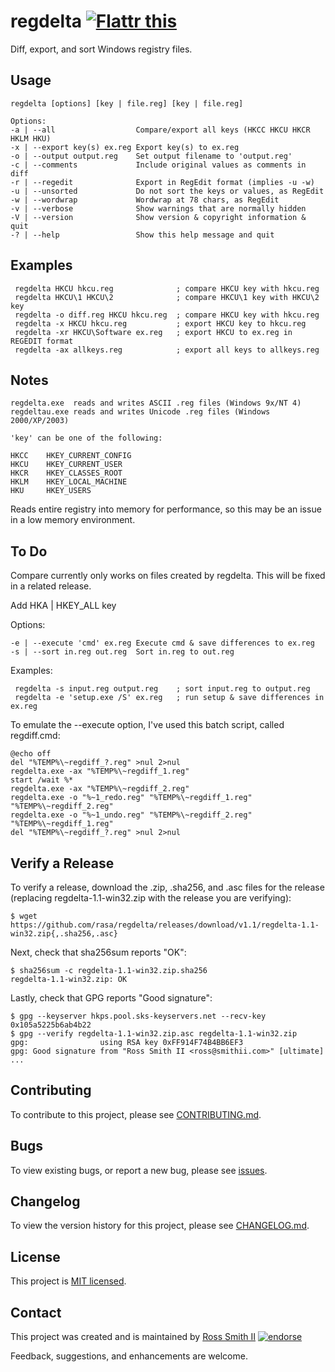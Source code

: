 # regdelta [![Flattr this][flatter_png]][flatter]

Diff, export, and sort Windows registry files.

## Usage

````
regdelta [options] [key | file.reg] [key | file.reg]

Options:
-a | --all                  Compare/export all keys (HKCC HKCU HKCR HKLM HKU)
-x | --export key(s) ex.reg Export key(s) to ex.reg
-o | --output output.reg    Set output filename to 'output.reg'
-c | --comments             Include original values as comments in diff
-r | --regedit              Export in RegEdit format (implies -u -w)
-u | --unsorted             Do not sort the keys or values, as RegEdit
-w | --wordwrap             Wordwrap at 78 chars, as RegEdit
-v | --verbose              Show warnings that are normally hidden
-V | --version              Show version & copyright information & quit
-? | --help                 Show this help message and quit
````

## Examples

````
 regdelta HKCU hkcu.reg              ; compare HKCU key with hkcu.reg
 regdelta HKCU\1 HKCU\2              ; compare HKCU\1 key with HKCU\2 key
 regdelta -o diff.reg HKCU hkcu.reg  ; compare HKCU key with hkcu.reg
 regdelta -x HKCU hkcu.reg           ; export HKCU key to hkcu.reg
 regdelta -xr HKCU\Software ex.reg   ; export HKCU to ex.reg in REGEDIT format
 regdelta -ax allkeys.reg            ; export all keys to allkeys.reg
````

## Notes

````
regdelta.exe  reads and writes ASCII .reg files (Windows 9x/NT 4)
regdeltau.exe reads and writes Unicode .reg files (Windows 2000/XP/2003)

'key' can be one of the following:

HKCC	HKEY_CURRENT_CONFIG
HKCU	HKEY_CURRENT_USER
HKCR	HKEY_CLASSES_ROOT
HKLM	HKEY_LOCAL_MACHINE
HKU		HKEY_USERS
````

Reads entire registry into memory for performance, so this may be an
issue in a low memory environment.

## To Do

Compare currently only works on files created by regdelta. This will be
fixed in a related release.

Add HKA | HKEY_ALL key

Options:
````
-e | --execute 'cmd' ex.reg Execute cmd & save differences to ex.reg
-s | --sort in.reg out.reg  Sort in.reg to out.reg
````

Examples:
````
 regdelta -s input.reg output.reg    ; sort input.reg to output.reg
 regdelta -e 'setup.exe /S' ex.reg   ; run setup & save differences in ex.reg
````

To emulate the --execute option, I've used this batch script, called regdiff.cmd:

````
@echo off
del "%TEMP%\~regdiff_?.reg" >nul 2>nul
regdelta.exe -ax "%TEMP%\~regdiff_1.reg"
start /wait %*
regdelta.exe -ax "%TEMP%\~regdiff_2.reg"
regdelta.exe -o "%~1_redo.reg" "%TEMP%\~regdiff_1.reg" "%TEMP%\~regdiff_2.reg"
regdelta.exe -o "%~1_undo.reg" "%TEMP%\~regdiff_2.reg" "%TEMP%\~regdiff_1.reg"
del "%TEMP%\~regdiff_?.reg" >nul 2>nul
````

## Verify a Release

To verify a release, download the .zip, .sha256, and .asc files for the release 
(replacing regdelta-1.1-win32.zip with the release you are verifying):

````
$ wget https://github.com/rasa/regdelta/releases/download/v1.1/regdelta-1.1-win32.zip{,.sha256,.asc}
````

Next, check that sha256sum reports "OK":
````
$ sha256sum -c regdelta-1.1-win32.zip.sha256
regdelta-1.1-win32.zip: OK
````

Lastly, check that GPG reports "Good signature":

````
$ gpg --keyserver hkps.pool.sks-keyservers.net --recv-key 0x105a5225b6ab4b22
$ gpg --verify regdelta-1.1-win32.zip.asc regdelta-1.1-win32.zip
gpg:                using RSA key 0xFF914F74B4BB6EF3
gpg: Good signature from "Ross Smith II <ross@smithii.com>" [ultimate]
...
````

## Contributing

To contribute to this project, please see [CONTRIBUTING.md](CONTRIBUTING.md).

## Bugs

To view existing bugs, or report a new bug, please see [issues](../../issues).

## Changelog

To view the version history for this project, please see [CHANGELOG.md](CHANGELOG.md).

## License

This project is [MIT licensed](LICENSE).

## Contact

This project was created and is maintained by [Ross Smith II][] [![endorse][endorse_png]][endorse]

Feedback, suggestions, and enhancements are welcome.

[Ross Smith II]: mailto:ross@smithii.com "ross@smithii.com"
[flatter]: https://flattr.com/submit/auto?user_id=rasa&url=https%3A%2F%2Fgithub.com%2Frasa%2Fregdelta
[flatter_png]: http://button.flattr.com/flattr-badge-large.png "Flattr this"
[endorse]: https://coderwall.com/rasa
[endorse_png]: https://api.coderwall.com/rasa/endorsecount.png "endorse"

